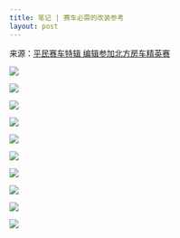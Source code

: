 ```yaml
---
title: 笔记 | 赛车必需的改装参考
layout: post
---
```


来源：[平民赛车特辑 编辑参加北方房车精英赛](https://www.autohome.com.cn/tuning/201406/813653.html)

![](https://i.imgur.com/pEhlJ9W.jpg)

![](https://i.imgur.com/Gjo8f83.jpg)

![](https://i.imgur.com/m2bQKGs.jpg)

![](https://i.imgur.com/2YKlWu8.jpg)

![](https://i.imgur.com/NAzVdmC.jpg)

![](https://i.imgur.com/S9LWlzZ.jpg)

![](https://i.imgur.com/ETLA9M8.jpg)

![](https://i.imgur.com/aWEkz0z.jpg)

![](https://i.imgur.com/BPFpQvo.jpg)

![](https://i.imgur.com/089dPT9.jpg)